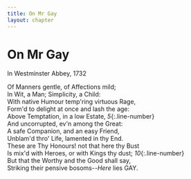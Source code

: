 ```yaml
---
title: On Mr Gay
layout: chapter
---
```


# On Mr Gay

In Westminster Abbey, 1732

Of Manners gentle, of Affections mild;  
In Wit, a Man; Simplicity, a Child:  
With native Humour temp'ring virtuous Rage,  
Form'd to delight at once and lash the age:  
Above Temptation, in a low Estate,                               *5*{:.line-number}  
And uncorrupted, ev'n among the Great:  
A safe Companion, and an easy Friend,  
Unblam'd thro' Life, lamented in thy End.  
These are Thy Honours! not that here thy Bust  
Is mix'd with Heroes, or with Kings thy dust;                   *10*{:.line-number}  
But that the Worthy and the Good shall say,  
Striking their pensive bosoms--_Here_ lies GAY.  
